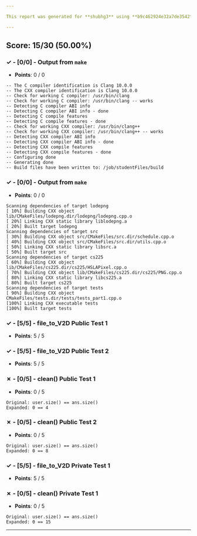 ```yaml
---

This report was generated for **shubhg3** using **b9c462924e32a7de3542fda9bc149f5aeb3a3d12** (latest commit as of **April 25th 2022, 11:59 pm**)

---
```





## Score: 15/30 (50.00%)


### ✓ - [0/0] - Output from `make`

- **Points**: 0 / 0


```
-- The C compiler identification is Clang 10.0.0
-- The CXX compiler identification is Clang 10.0.0
-- Check for working C compiler: /usr/bin/clang
-- Check for working C compiler: /usr/bin/clang -- works
-- Detecting C compiler ABI info
-- Detecting C compiler ABI info - done
-- Detecting C compile features
-- Detecting C compile features - done
-- Check for working CXX compiler: /usr/bin/clang++
-- Check for working CXX compiler: /usr/bin/clang++ -- works
-- Detecting CXX compiler ABI info
-- Detecting CXX compiler ABI info - done
-- Detecting CXX compile features
-- Detecting CXX compile features - done
-- Configuring done
-- Generating done
-- Build files have been written to: /job/studentFiles/build

```


### ✓ - [0/0] - Output from `make`

- **Points**: 0 / 0


```
Scanning dependencies of target lodepng
[ 10%] Building CXX object lib/CMakeFiles/lodepng.dir/lodepng/lodepng.cpp.o
[ 20%] Linking CXX static library liblodepng.a
[ 20%] Built target lodepng
Scanning dependencies of target src
[ 30%] Building CXX object src/CMakeFiles/src.dir/schedule.cpp.o
[ 40%] Building CXX object src/CMakeFiles/src.dir/utils.cpp.o
[ 50%] Linking CXX static library libsrc.a
[ 50%] Built target src
Scanning dependencies of target cs225
[ 60%] Building CXX object lib/CMakeFiles/cs225.dir/cs225/HSLAPixel.cpp.o
[ 70%] Building CXX object lib/CMakeFiles/cs225.dir/cs225/PNG.cpp.o
[ 80%] Linking CXX static library libcs225.a
[ 80%] Built target cs225
Scanning dependencies of target tests
[ 90%] Building CXX object CMakeFiles/tests.dir/tests/tests_part1.cpp.o
[100%] Linking CXX executable tests
[100%] Built target tests

```


### ✓ - [5/5] - file_to_V2D Public Test 1

- **Points**: 5 / 5





### ✓ - [5/5] - file_to_V2D Public Test 2

- **Points**: 5 / 5





### ✗ - [0/5] - clean() Public Test 1

- **Points**: 0 / 5


```
Original: user.size() == ans.size()
Expanded: 0 == 4
```


### ✗ - [0/5] - clean() Public Test 2

- **Points**: 0 / 5


```
Original: user.size() == ans.size()
Expanded: 0 == 8
```


### ✓ - [5/5] - file_to_V2D Private Test 1

- **Points**: 5 / 5





### ✗ - [0/5] - clean() Private Test 1

- **Points**: 0 / 5


```
Original: user.size() == ans.size()
Expanded: 0 == 15
```


---